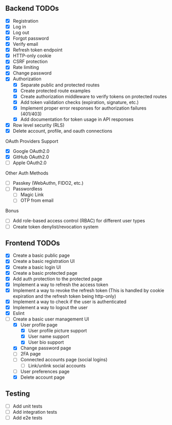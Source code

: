 ## Backend TODOs

- [x] Registration
- [x] Log in
- [x] Log out
- [x] Forgot password
- [x] Verify email
- [x] Refresh token endpoint
- [x] HTTP-only cookie
- [x] CSRF protection
- [x] Rate limiting
- [x] Change password
- [x] Authorization
  - [x] Separate public and protected routes
  - [x] Create protected route examples
  - [x] Create authorization middleware to verify tokens on protected routes
  - [x] Add token validation checks (expiration, signature, etc.)
  - [x] Implement proper error responses for authorization failures (401/403)
  - [x] Add documentation for token usage in API responses
- [x] Row level security (RLS)
- [x] Delete account, profile, and oauth connections

OAuth Providers Support

- [x] Google OAuth2.0
- [x] GitHub OAuth2.0
- [ ] Apple OAuth2.0

Other Auth Methods

- [ ] Passkey (WebAuthn, FIDO2, etc.)
- [ ] Passwordless
  - [ ] Magic Link
  - [ ] OTP from email

Bonus

- [ ] Add role-based access control (RBAC) for different user types
- [ ] Create token denylist/revocation system

## Frontend TODOs

- [x] Create a basic public page
- [x] Create a basic registration UI
- [x] Create a basic login UI
- [x] Create a basic protected page
- [x] Add auth protection to the protected page
- [x] Implement a way to refresh the access token
- [x] Implement a way to revoke the refresh token (This is handled by cookie expiration and the refresh token being http-only)
- [x] Implement a way to check if the user is authenticated
- [x] Implement a way to logout the user
- [x] Eslint
- [ ] Create a basic user management UI
  - [x] User profile page
    - [x] User profile picture support
    - [x] User name support
    - [x] User bio support
  - [x] Change password page
  - [ ] 2FA page
  - [ ] Connected accounts page (social logins)
    - [ ] Link/unlink social accounts
  - [ ] User preferences page
  - [x] Delete account page

## Testing

- [ ] Add unit tests
- [ ] Add integration tests
- [ ] Add e2e tests
